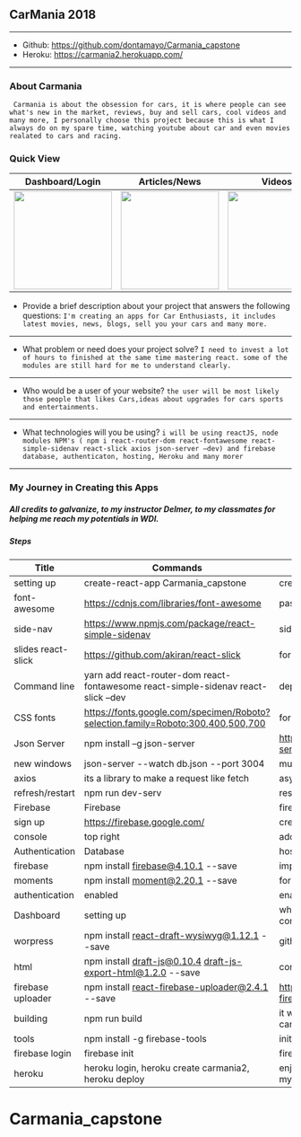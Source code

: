 ## CarMania 2018
-------------------------------------------------
* Github: https://github.com/dontamayo/Carmania_capstone
* Heroku: https://carmania2.herokuapp.com/
---------------------------------------------------
### About Carmania
``` Carmania is about the obsession for cars, it is where people can see what's new in the market, reviews, buy and sell cars, cool videos and many more, I personally choose this project because this is what I always do on my spare time, watching youtube about car and even movies realated to cars and racing.```



### Quick View

| Dashboard/Login | Articles/News | Videos | Add Post | Home |
|--------------|--------|-----------------|----------|--------|
|<img src='./public/images/screenshots/a.png' width='175px' />| <img src='./public/images/screenshots/b.png' width='175px' />|<img src='./public/images/screenshots/c.png' width='175px' /> | <img src='./public/images/screenshots/e.png' width='175px' /> |<img src='./public/images/screenshots/g.png' width='175px' />|




* Provide a brief description about your project that answers the following questions:
``` I'm creating an apps for Car Enthusiasts, it includes latest movies, news, blogs, sell you your cars and many more. ```
---------------------------------------
* What problem or need does your project solve?
```I need to invest a lot of hours to finished at the same time mastering react. some of the modules are still hard for me to understand clearly. ```
--------------------------------------
* Who would be a user of your website?
```the user will be most likely those people that likes Cars,ideas about upgrades for cars sports and entertainments.```
----------------------------------------
* What technologies will you be using?
```i will be using reactJS, node modules NPM's ( npm i react-router-dom react-fontawesome react-simple-sidenav react-slick axios json-server –dev) and firebase database, authenticaton, hosting, Heroku and many morer```
-----------------------------------


### My Journey in Creating this Apps

##### All credits to galvanize, to my instructor Delmer, to my classmates for helping me reach my potentials in WDI.

##### Steps
| Title | Commands | Comments |
|-------|----------|----------|
| setting up | create-react-app Carmania_capstone | creating a new projects |
| font-awesome | https://cdnjs.com/libraries/font-awesome | paste it on index.html|
| side-nav | https://www.npmjs.com/package/react-simple-sidenav | side navigation |
| slides react-slick | https://github.com/akiran/react-slick | for slides|
| Command line| yarn add react-router-dom react-fontawesome react-simple-sidenav react-slick –dev | dependencies i used. part 1 |
| CSS fonts | https://fonts.google.com/specimen/Roboto?selection.family=Roboto:300,400,500,700 | for css |
| Json Server | npm install –g json-server | https://github.com/typicode/json-server |
| new windows | json-server --watch db.json --port 3004 | must be on the same directory |
| axios | its a library to make a request  like fetch  | async request |
| refresh/restart | npm run dev-serv | restart watching |
| Firebase | Firebase | firebase |
| sign up | https://firebase.google.com/ | create your account |
|  console | top right | add project | gives you the dashboard application // will give you authentication  |
| Authentication | Database | hosting |
| firebase | 	npm install firebase@4.10.1 --save | imported json files |
| moments | npm install moment@2.20.1 --save | for setting to  autodate |
| authentication | enabled | enables password and email |
| Dashboard | setting up | where user can add/post articles, comments and so on |
| worpress | npm install react-draft-wysiwyg@1.12.1 --save | github.com/jpuri/react-draft-wysiwyg|
| html | npm install draft-js@0.10.4 draft-js-export-html@1.2.0 --save | convert to html file for articles|
| firebase uploader |	npm install react-firebase-uploader@2.4.1 --save | 	https://www.npmjs.com/package/react-firebase-file-uploader |
| building | npm run build | it will create a bundle for production that can rn though firebase or even heroku |
| tools |	npm install -g firebase-tools | initialization |
| firebase login | 	firebase init | 	firebase deploy |
| heroku | heroku login, heroku create carmania2, heroku deploy | enjoy and dont forget to sign in and try my app! |

# Carmania_capstone
